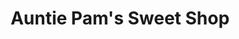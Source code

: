 ---
title: "Auntie Pam's Sweet Shop"
url: /bury-st-edmunds/auntie-pams-sweet-shop/
shop: confectionery
---